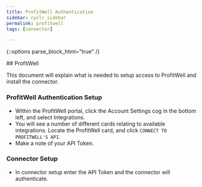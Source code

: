 ```yaml
---
title: ProfitWell Authentication
sidebar: cyclr_sidebar
permalink: profitwell
tags: [connector]

---
```

{::options parse_block_html="true" /}
<section class="card">
## ProfitWell

This document will explain what is needed to setup access to ProfitWell and install the connector.

### ProfitWell Authentication Setup
 * Within the ProfitWell portal, click the Account Settings cog in the bottom left, and select Integrations.
 * You will see a number of different cards relating to available integrations.  Locate the ProfitWell card, and click ``CONNECT TO PROFITWELL'S API``.
 * Make a note of your API Token.


### Connector Setup
 * In connector setup enter the API Token and the connector will authenticate.

</section>
